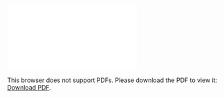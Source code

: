 <object data="christ-in-song/CIS1908pdfs/598.pdf" type="application/pdf" width="100%" height="1024px">
    <embed src="christ-in-song/CIS1908pdfs/598.pdf">
        <p>This browser does not support PDFs. Please download the PDF to view it: <a href="christ-in-song/CIS1908pdfs/598.pdf">Download PDF</a>.</p>
    </embed>
</object>
